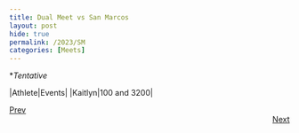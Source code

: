 ```yaml
---
title: Dual Meet vs San Marcos
layout: post
hide: true
permalink: /2023/SM
categories: [Meets]
---
```


**Tentative*

|Athlete|Events|
|Kaitlyn|100 and 3200|

<div style="text-align: left"> <a href="{{site.baseurl}}/2023/BI">Prev</a></div> 
<div style="text-align: right"> <a href="{{site.baseurl}}/2023/FR">Next</a></div>